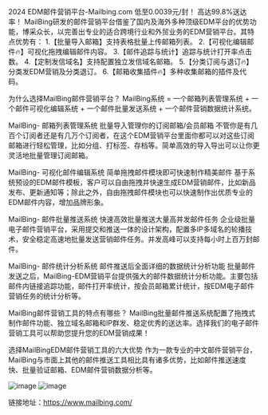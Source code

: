 2024 EDM邮件营销平台-Mailbing.com
低至0.0039元/封！
高达99.8%送达率！
MailBing研发的邮件营销平台借鉴了国内及海外多种顶级EDM平台的优势功能，博采众长，以完善出专业的适合跨境行业和外贸业务的EDM营销平台。其特点优势有：
1.【批量导入邮箱】支持表格批量上传邮箱列表。
2.【可视化编辑邮件🔥】可视化拖拽编辑邮件内容。
3.【邮件追踪与统计】追踪与统计打开率点击数。
4.【定制发信域名】支持配置独立发信域名邮箱。
5.【分类订阅与退订🔥】分类发EDM营销及分类退订。
6.【邮箱收集插件🔥】多种收集邮箱的插件及代码。

为什么选择MailBing邮件营销平台？
MailBing系统 = 一个邮箱列表管理系统 + 一个邮件可视化编辑系统 + 一个邮件批量发送系统 + 一个邮件营销数据统计系统。

MailBing- 邮箱列表管理系统
批量导入管理你的订阅邮箱/会员邮箱
不管你是有几百个订阅者还是有几万个订阅者，在这个EDM营销平台里面你都可以对这些订阅邮箱进行轻松管理，比如分组、打标签、存档等。简单高效的导入导出可以让你更灵活地批量管理订阅邮箱。

MailBing- 可视化邮件编辑系统
简单拖拽邮件模块即可快速制作精美邮件
基于系统预设的EDM邮件模板，客户可以自由拖拽并快速生成EDM营销邮件，比如新品发布、更新通知等；除此之外，自由拖拽邮件模块也可以快速制作出优质专业的EDM邮件内容，增加品牌形象。

MailBing- 邮件批量推送系统
快速高效批量推送大量高并发邮件任务
企业级批量电子邮件营销平台，采用提交和推送一体的设计架构，配置多IP多域名的轮播技术，安全稳定高速地批量发送营销邮件任务。并发高峰可以支持每小时上百万封邮件。

MailBing- 邮件统计分析系统
邮件推送后全面详细的数据统计分析功能
批量邮件发送之后，MailBing-EDM营销平台提供强大的邮件数据统计分析功能。主要包括邮件内链接追踪功能，邮件打开率统计，按会员邮箱累计统计，按EDM电子邮件营销任务的统计分析等。

MailBing邮件营销工具的特点有哪些？
MailBing批量邮件推送系统配置了拖拽式制作邮件功能、独立域名邮箱和IP群发、稳定优秀的送达率。选择我们的电子邮件营销工具可以帮助您提升您的EDM营销成果！

选择MailBingEDM邮件营销工具的六大优势
作为一款专业的中文邮件营销平台，MailBing与市面上其他的邮件推送工具相比具有诸多优势，比如邮件推送速度快、批量验证邮箱、EDM邮件营销数据分析等。

![image](https://github.com/user-attachments/assets/8ef57e66-551d-4734-a0de-4b6ec285aa85)
![image](https://github.com/user-attachments/assets/3680ffce-0d8f-4526-9cf0-1332323c791f)

链接地址：https://www.mailbing.com/

